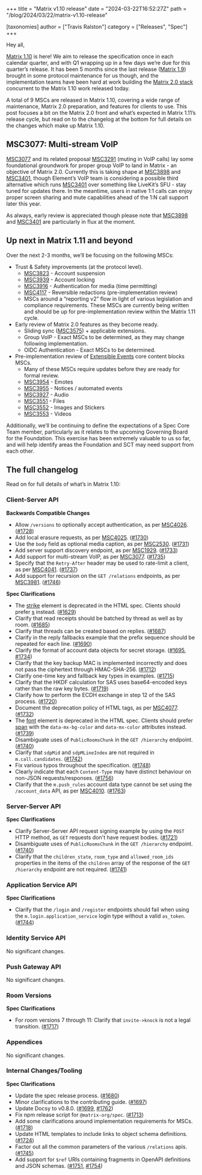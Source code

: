 +++
title = "Matrix v1.10 release"
date = "2024-03-22T16:52:27Z"
path = "/blog/2024/03/22/matrix-v1.10-release"

[taxonomies]
author = ["Travis Ralston"]
category = ["Releases", "Spec"]
+++


Hey all,

[Matrix 1.10](https://spec.matrix.org/v1.10/) is here! We aim to release the specification once in each calendar quarter, and with Q1 wrapping up in a few days we’re due for this quarter’s release. It has been 5 months since the last release ([Matrix 1.9](https://matrix.org/blog/2023/11/29/matrix-v1.9-release/)) brought in some protocol maintenance for us though, and the implementation teams have been hard at work building the [Matrix 2.0 stack](https://matrix.org/blog/2023/09/matrix-2-0/) concurrent to the Matrix 1.10 work released today.

A total of 9 MSCs are released in Matrix 1.10, covering a wide range of maintenance, Matrix 2.0 preparation, and features for clients to use. This post focuses a bit on the Matrix 2.0 front and what’s expected in Matrix 1.11’s release cycle, but read on to the changelog at the bottom for full details on the changes which make up Matrix 1.10.


## MSC3077: Multi-stream VoIP

[MSC3077](https://github.com/matrix-org/matrix-spec-proposals/blob/main/proposals/3077-multi-stream-voip.md) and its related proposal [MSC3291](https://github.com/matrix-org/matrix-spec-proposals/blob/main/proposals/3291-muting.md) (muting in VoIP calls) lay some foundational groundwork for proper group VoIP to land in Matrix - an objective of Matrix 2.0. Currently this is taking shape at [MSC3898](https://github.com/matrix-org/matrix-spec-proposals/pull/3898) and [MSC3401](https://github.com/matrix-org/matrix-spec-proposals/pull/3401), though Element’s VoIP team is considering a possible third alternative which runs [MSC3401](https://github.com/matrix-org/matrix-spec-proposals/pull/3401) over something like LiveKit’s SFU - stay tuned for updates there. In the meantime, users in native 1:1 calls can enjoy proper screen sharing and mute capabilities ahead of the 1:N call support later this year.

As always, early review is appreciated though please note that [MSC3898](https://github.com/matrix-org/matrix-spec-proposals/pull/3898) and [MSC3401](https://github.com/matrix-org/matrix-spec-proposals/pull/3401) are particularly in flux at the moment.


## Up next in Matrix 1.11 and beyond

Over the next 2-3 months, we’ll be focusing on the following MSCs:



* Trust & Safety improvements (at the protocol level).
    * [MSC3823](https://github.com/matrix-org/matrix-spec-proposals/issues/3823) - Account suspension
    * [MSC3939](https://github.com/matrix-org/matrix-spec-proposals/issues/3939) - Account locking
    * [MSC3916](https://github.com/matrix-org/matrix-spec-proposals/issues/3916) - Authentication for media (time permitting)
    * [MSC4117](https://github.com/matrix-org/matrix-spec-proposals/issues/4117) - Reversible redactions (pre-implementation review)
    * MSCs around a “reporting v2” flow in light of various legislation and compliance requirements. These MSCs are currently being written and should be up for pre-implementation review within the Matrix 1.11 cycle.
* Early review of Matrix 2.0 features as they become ready.
    * Sliding sync ([MSC3575](https://github.com/matrix-org/matrix-spec-proposals/pull/3575)) + applicable extensions.
    * Group VoIP - Exact MSCs to be determined, as they may change following implementation.
    * OIDC Authentication - Exact MSCs to be determined.
* Pre-implementation review of [Extensible Events](https://github.com/matrix-org/matrix-spec-proposals/blob/main/proposals/1767-extensible-events.md) core content blocks MSCs.
    * Many of these MSCs require updates before they are ready for formal review.
    * [MSC3954](https://github.com/matrix-org/matrix-doc/pull/3954) - Emotes
    * [MSC3955](https://github.com/matrix-org/matrix-doc/pull/3955) - Notices / automated events
    * [MSC3927](https://github.com/matrix-org/matrix-doc/pull/3927) - Audio
    * [MSC3551](https://github.com/matrix-org/matrix-doc/pull/3551) - Files
    * [MSC3552](https://github.com/matrix-org/matrix-doc/pull/3552) - Images and Stickers
    * [MSC3553](https://github.com/matrix-org/matrix-doc/pull/3553) - Videos

Additionally, we’ll be continuing to define the expectations of a Spec Core Team member, particularly as it relates to the upcoming Governing Board for the Foundation. This exercise has been extremely valuable to us so far, and will help identify areas the Foundation and SCT may need support from each other.


## The full changelog

Read on for full details of what’s in Matrix 1.10:

### Client-Server API

**Backwards Compatible Changes**

- Allow `/versions` to optionally accept authentication, as per [MSC4026](https://github.com/matrix-org/matrix-spec-proposals/pull/4026). ([#1728](https://github.com/matrix-org/matrix-spec/issues/1728))
- Add local erasure requests, as per [MSC4025](https://github.com/matrix-org/matrix-spec-proposals/pull/4025). ([#1730](https://github.com/matrix-org/matrix-spec/issues/1730))
- Use the `body` field as optional media caption, as per [MSC2530](https://github.com/matrix-org/matrix-spec-proposals/pull/2530). ([#1731](https://github.com/matrix-org/matrix-spec/issues/1731))
- Add server support discovery endpoint, as per [MSC1929](https://github.com/matrix-org/matrix-spec-proposals/pull/1929). ([#1733](https://github.com/matrix-org/matrix-spec/issues/1733))
- Add support for multi-stream VoIP, as per [MSC3077](https://github.com/matrix-org/matrix-spec-proposals/pull/3077). ([#1735](https://github.com/matrix-org/matrix-spec/issues/1735))
- Specify that the `Retry-After` header may be used to rate-limit a client, as per [MSC4041](https://github.com/matrix-org/matrix-spec-proposals/pull/4041). ([#1737](https://github.com/matrix-org/matrix-spec/issues/1737))
- Add support for recursion on the `GET /relations` endpoints, as per [MSC3981](https://github.com/matrix-org/matrix-spec-proposals/pull/3981). ([#1746](https://github.com/matrix-org/matrix-spec/issues/1746))

**Spec Clarifications**

- The [strike](https://developer.mozilla.org/en-US/docs/Web/HTML/Element/strike) element is deprecated in the HTML spec. Clients should prefer [s](https://developer.mozilla.org/en-US/docs/Web/HTML/Element/s) instead. ([#1629](https://github.com/matrix-org/matrix-spec/issues/1629))
- Clarify that read receipts should be batched by thread as well as by room. ([#1685](https://github.com/matrix-org/matrix-spec/issues/1685))
- Clarify that threads can be created based on replies. ([#1687](https://github.com/matrix-org/matrix-spec/issues/1687))
- Clarify in the reply fallbacks example that the prefix sequence should be repeated for each line. ([#1690](https://github.com/matrix-org/matrix-spec/issues/1690))
- Clarify the format of account data objects for secret storage. ([#1695](https://github.com/matrix-org/matrix-spec/issues/1695), [#1734](https://github.com/matrix-org/matrix-spec/issues/1734))
- Clarify that the key backup MAC is implemented incorrectly and does not pass the ciphertext through HMAC-SHA-256. ([#1712](https://github.com/matrix-org/matrix-spec/issues/1712))
- Clarify one-time key and fallback key types in examples. ([#1715](https://github.com/matrix-org/matrix-spec/issues/1715))
- Clarify that the HKDF calculation for SAS uses base64-encoded keys rather than the raw key bytes. ([#1719](https://github.com/matrix-org/matrix-spec/issues/1719))
- Clarify how to perform the ECDH exchange in step 12 of the SAS process. ([#1720](https://github.com/matrix-org/matrix-spec/issues/1720))
- Document the deprecation policy of HTML tags, as per [MSC4077](https://github.com/matrix-org/matrix-spec-proposals/pull/4077). ([#1732](https://github.com/matrix-org/matrix-spec/issues/1732))
- The [font](https://developer.mozilla.org/en-US/docs/Web/HTML/Element/font) element is deprecated in the HTML spec. Clients should prefer [span](https://developer.mozilla.org/en-US/docs/Web/HTML/Element/span) with the `data-mx-bg-color` and `data-mx-color` attributes instead. ([#1739](https://github.com/matrix-org/matrix-spec/issues/1739))
- Disambiguate uses of `PublicRoomsChunk` in the `GET /hierarchy` endpoint. ([#1740](https://github.com/matrix-org/matrix-spec/issues/1740))
- Clarify that `sdpMid` and `sdpMLineIndex` are not required in `m.call.candidates`. ([#1742](https://github.com/matrix-org/matrix-spec/issues/1742))
- Fix various typos throughout the specification. ([#1748](https://github.com/matrix-org/matrix-spec/issues/1748))
- Clearly indicate that each `Content-Type` may have distinct behaviour on non-JSON requests/responses. ([#1756](https://github.com/matrix-org/matrix-spec/issues/1756))
- Clarify that the `m.push_rules` account data type cannot be set using the `/account_data` API, as per [MSC4010](https://github.com/matrix-org/matrix-spec-proposals/pull/4010). ([#1763](https://github.com/matrix-org/matrix-spec/issues/1763))


### Server-Server API

**Spec Clarifications**

- Clarify Server-Server API request signing example by using the `POST` HTTP method, as `GET` requests don't have request bodies. ([#1721](https://github.com/matrix-org/matrix-spec/issues/1721))
- Disambiguate uses of `PublicRoomsChunk` in the `GET /hierarchy` endpoint. ([#1740](https://github.com/matrix-org/matrix-spec/issues/1740))
- Clarify that the `children_state`, `room_type` and `allowed_room_ids` properties in the items of the `children` array of the response of the `GET /hierarchy` endpoint are not required. ([#1741](https://github.com/matrix-org/matrix-spec/issues/1741))


### Application Service API

**Spec Clarifications**

- Clarify that the `/login` and `/register` endpoints should fail when using the `m.login.application_service` login type without a valid `as_token`. ([#1744](https://github.com/matrix-org/matrix-spec/issues/1744))


### Identity Service API

No significant changes.


### Push Gateway API

No significant changes.


### Room Versions

**Spec Clarifications**

- For room versions 7 through 11: Clarify that `invite->knock` is not a legal transition. ([#1717](https://github.com/matrix-org/matrix-spec/issues/1717))


### Appendices

No significant changes.


### Internal Changes/Tooling

**Spec Clarifications**

- Update the spec release process. ([#1680](https://github.com/matrix-org/matrix-spec/issues/1680))
- Minor clarifications to the contributing guide. ([#1697](https://github.com/matrix-org/matrix-spec/issues/1697))
- Update Docsy to v0.8.0. ([#1699](https://github.com/matrix-org/matrix-spec/issues/1699), [#1762](https://github.com/matrix-org/matrix-spec/issues/1762))
- Fix npm release script for `@matrix-org/spec`. ([#1713](https://github.com/matrix-org/matrix-spec/issues/1713))
- Add some clarifications around implementation requirements for MSCs. ([#1718](https://github.com/matrix-org/matrix-spec/issues/1718))
- Update HTML templates to include links to object schema definitions. ([#1724](https://github.com/matrix-org/matrix-spec/issues/1724))
- Factor out all the common parameters of the various `/relations` apis. ([#1745](https://github.com/matrix-org/matrix-spec/issues/1745))
- Add support for `$ref` URIs containing fragments in OpenAPI definitions and JSON schemas. ([#1751](https://github.com/matrix-org/matrix-spec/issues/1751), [#1754](https://github.com/matrix-org/matrix-spec/issues/1754))
